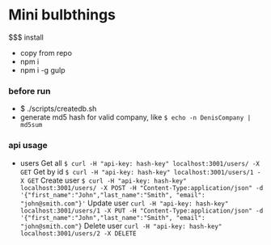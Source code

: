 # Mini bulbthings

$$$ install
+ copy from repo
+ npm i 
+ npm i -g gulp

### before run
+ $ ./scripts/createdb.sh
+ generate md5 hash for valid company, like `$ echo -n DenisCompany | md5sum`


### api usage
+ users
Get all `$ curl -H "api-key: hash-key" localhost:3001/users/ -X GET`
Get by id `$ curl -H "api-key: hash-key" localhost:3001/users/1 -X GET`
Create user `$ curl -H "api-key: hash-key" localhost:3001/users/ -X POST -H "Content-Type:application/json" -d '{"first_name":"John","last_name":"Smith", "email": "john@smith.com"}'`
Update user `curl -H "api-key: hash-key" localhost:3001/users/1 -X PUT -H "Content-Type:application/json" -d '{"first_name":"John","last_name":"Smith", "email": "john@smith.com"}`
Delete user `curl -H "api-key: hash-key" localhost:3001/users/2 -X DELETE`